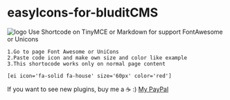 # easyIcons-for-bluditCMS
 ![logo](https://i.imgur.com/dag8l3I.jpg)
Use Shortcode on TinyMCE or Markdown for support FontAwesome or Unicons

    1.Go to page Font Awesome or UniCons
    2.Paste code icon and make own size and color like example
    3.This shortocode works only on normal page content

``` [ei icon='fa-solid fa-house' size='60px' color='red'] ```

If you want to see new plugins, buy me a ☕ :)
[My PayPal](bit.ly/donate-multicolor-plugins)
